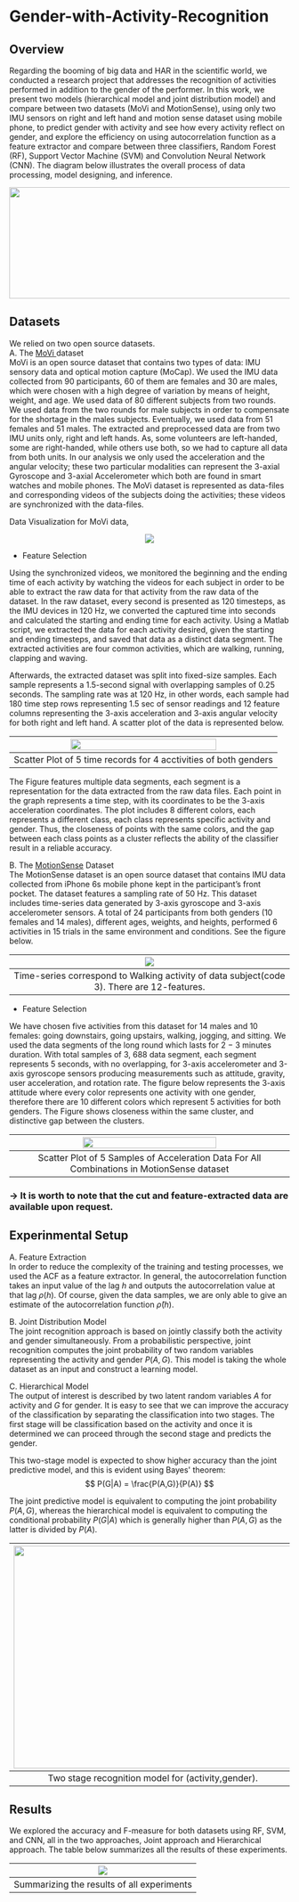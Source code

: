 # Gender-with-Activity-Recognition

## Overview

Regarding the booming of big data and HAR in the scientific world, we conducted a research project that addresses the recognition of activities performed in addition to the gender of the performer. In this work, we present two models (hierarchical model and joint distribution model) and compare between two datasets (MoVi and MotionSense), using only two IMU sensors on right and left hand and motion sense dataset using mobile phone, to predict gender with activity and see how every activity reflect on gender, and explore the efficiency on using autocorrelation function as a feature extractor and compare between three classifiers, Random Forest (RF), Support Vector Machine (SVM) and Convolution Neural Network (CNN).
The diagram below illustrates the overall process of data processing, model designing, and inference.  
<p align="center">
<img src="https://user-images.githubusercontent.com/61229902/170962144-66ba0511-db33-4c87-a7cd-1b8906058ed1.png" width="900" height="200" />
</p>

<!-- <p align="center">
<img src="https://user-images.githubusercontent.com/61229902/170965290-d462820d-0c0d-465b-8615-b68893f27bbb.png" width="200" height="300" />
</p> -->
## Datasets
We relied on two open source datasets. <br>
A. The <a href=https://www.biomotionlab.ca/movi/> MoVi </a> dataset <br>
MoVi is an open source dataset that contains
two types of data: IMU sensory data and optical motion capture (MoCap). We used the IMU data collected from 90 participants, 60 of them are females and 30 are males, which were chosen with a high degree of variation by means of height, weight, and age. We used data of 80 different subjects from two rounds. We used data from the two rounds for male subjects in order to compensate for the shortage in the males subjects. Eventually, we used data from 51 females and 51 males. The extracted and preprocessed data are from two IMU units only, right and left hands. As, some volunteers are left-handed, some are right-handed, while others use both, so we had to capture all data from both units. In our analysis we only used the acceleration and the angular velocity; these two particular modalities can represent the 3-axial Gyroscope and 3-axial Accelerometer which both are found in smart watches and mobile phones. The MoVi dataset is represented as data-files and corresponding videos of the subjects doing the activities; these videos are synchronized with the data-files. 

Data Visualization for MoVi data, 
<p align="center">
<img src="https://github.com/saeed1262/MoVi-Toolbox/blob/352621e742ff8f745c3ada417d3db22d0ddf31ae/demo.gif" />
</p>


- Feature Selection <br>

Using the synchronized videos, we monitored the beginning and the ending
time of each activity by watching the videos for each subject in order to be able to extract the raw data for that activity from the raw data of the dataset. In the raw dataset, every second is presented as 120 timesteps, as the IMU devices in 120 Hz, we converted the captured time into seconds and calculated the starting and ending time for each activity. Using a Matlab script, we extracted the data for each activity desired, given the starting and ending timesteps, and saved that data as a distinct data segment. The extracted activities are four common activities, which are walking, running, clapping and waving.

Afterwards, the extracted dataset was split into fixed-size samples. Each sample represents a 1.5-second signal with overlapping samples of 0.25 seconds. The sampling rate was at 120 Hz, in other words, each sample had 180 time step rows representing 1.5 sec of sensor readings and 12 feature columns representing the 3-axis acceleration and 3-axis angular velocity for both right and left hand. A scatter plot of the data is represented below.

<!-- <p align="center"> -->
| <img src="https://user-images.githubusercontent.com/61229902/171028549-f930f77a-0caf-4fca-8cec-101b479ade6a.png"  width="75%"  class="img-responsive"> |
|:---:|
| Scatter Plot of 5 time records for 4 acctivities of both genders |
<!-- </p> -->


The Figure features multiple data segments, each segment is a representation for the data extracted from the raw data files. Each point in the graph represents a time step, with its coordinates to be the 3-axis acceleration coordinates. The plot includes 8 different colors, each represents a different class, each class represents specific activity and gender. Thus, the closeness of points with the same colors, and the gap between each class points as a cluster reflects the ability of the classifier result in a reliable accuracy.




B. The <a href = "https://github.com/mmalekzadeh/motion-sense">MotionSense</a> Dataset <br>
The MotionSense dataset is an open source dataset that
contains IMU data collected from iPhone 6s mobile phone
kept in the participant’s front pocket. The dataset features
a sampling rate of 50 Hz. This dataset includes time-series
data generated by 3-axis gyroscope and 3-axis accelerometer
sensors. A total of 24 participants from both genders (10
females and 14 males), different ages, weights, and heights,
performed 6 activities in 15 trials in the same environment and
conditions. See the figure below. 

| <img src="https://github.com/mmalekzadeh/motion-sense/blob/master/materials/desc.png" class="img-responsive"> |
|:---:|
| Time-series correspond to Walking activity of data subject(code 3). There are 12-features. |

- Feature Selection <br>

We have chosen five activities from this dataset for 14 males
and 10 females: going downstairs, going upstairs, walking,
jogging, and sitting. We used the data segments of the long
round which lasts for 2 − 3 minutes duration. With total
samples of 3, 688 data segment, each segment represents 5
seconds, with no overlapping, for 3-axis accelerometer and
3-axis gyroscope sensors producing measurements such as
attitude, gravity, user acceleration, and rotation rate. The figure below
represents the 3-axis attitude where every color represents
one activity with one gender, therefore there are 10 different
colors which represent 5 activities for both genders. The Figure
shows closeness within the same cluster, and distinctive gap
between the clusters. 

| <img src="https://user-images.githubusercontent.com/61229902/171030205-2d3dbf35-2f77-423f-9e3f-adf37d19d3a4.png"  width="70%"  class="img-responsive"> |
|:---:|
| Scatter Plot of 5 Samples of Acceleration Data For All Combinations in MotionSense dataset |

### → It is worth to note that the cut and feature-extracted data are available upon request.

## Experinmental Setup

A. Feature Extraction <br>
In order to reduce the complexity of the training and testing processes, we used the ACF as a feature extractor. In general, the autocorrelation function takes an input value of the lag $h$ and outputs the autocorrelation value at that lag $\rho(h)$. Of course, given the data samples, we are only able to give an estimate of the autocorrelation function $\hat{\rho}(h)$. 

B. Joint Distribution Model  <br>
The joint recognition approach is based on jointly classify both the activity and gender simultaneously.
From a probabilistic perspective, joint recognition computes the joint probability of two random variables representing the activity and gender $P(A,G)$. This model is taking the whole dataset as an input and construct a learning model. 

C. Hierarchical Model <br>
The output of interest is described by two latent random variables $A$ for activity and $G$ for gender. It is easy to see that we can improve the accuracy of the classification by separating the classification into two stages. The first stage will be classification based on the activity and once it is determined we can proceed through the second stage and predicts the gender.

This two-stage model is expected to show higher accuracy than the joint predictive model, and this is evident using Bayes' theorem:
$$ P(G|A) = \frac{P(A,G)}{P(A)} $$

The joint predictive model is equivalent to computing the joint probability $P(A,G)$, whereas the hierarchical
model is equivalent to computing the conditional probability $P(G|A)$ which is generally higher than $P(A,G)$ as the latter is divided by $P(A)$.

| <img src="https://user-images.githubusercontent.com/61229902/171032304-4e762058-bb74-439f-9a9d-f234d81097d4.jpeg" width="500" height="400" class="img-responsive"> |
|:---:|
| Two stage recognition model for (activity,gender). |

## Results
We explored the accuracy and F-measure for both datasets using RF, SVM, and CNN, all in the two approaches, Joint approach and Hierarchical approach. The table below  summarizes all the results of these experiments.

| <img src="https://user-images.githubusercontent.com/61229902/171033620-854278a4-1f86-4655-987b-4c1e7638584d.jpeg" class="img-responsive"> |
|:---:|
| Summarizing the results of all experiments |

<br>


<!-- - The main.rar file includes the raw data extracted from the .mat files downloaded, while the FINAL.rar resembles the data overlapped preprocessed, and used for the training -->
